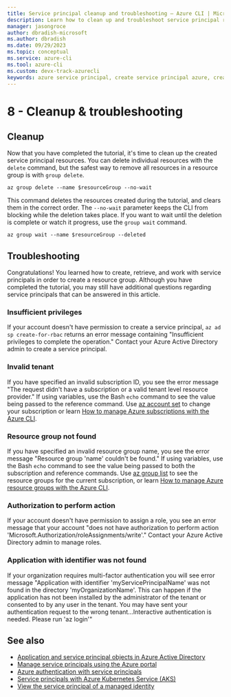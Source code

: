 ```yaml
---
title: Service principal cleanup and troubleshooting – Azure CLI | Microsoft Docs
description: Learn how to clean up and troubleshoot service principal resources.
manager: jasongroce
author: dbradish-microsoft
ms.author: dbradish
ms.date: 09/29/2023
ms.topic: conceptual
ms.service: azure-cli
ms.tool: azure-cli
ms.custom: devx-track-azurecli
keywords: azure service principal, create service principal azure, create service principal azure cli
---
```


# 8 - Cleanup & troubleshooting

## Cleanup

Now that you have completed the tutorial, it's time to clean up the created service principal resources. You can delete individual resources with the `delete` command, but the safest way to remove all resources in a resource group is with `group delete`.

```azurecli-interactive
az group delete --name $resourceGroup --no-wait
```

This command deletes the resources created during the tutorial, and clears them in the correct order. The `--no-wait` parameter keeps the CLI from blocking while the deletion takes place. If you want to wait until the deletion is complete or watch it progress, use the `group wait` command.

```azurecli-interactive
az group wait --name $resourceGroup --deleted
```

## Troubleshooting

Congratulations! You learned how to create, retrieve, and work with service principals in order to create a resource group. Although you have completed the tutorial, you may still have additional questions regarding service principals that can be answered in this article.

### Insufficient privileges
If your account doesn't have permission to create a service principal, `az ad sp create-for-rbac` returns an error message containing "Insufficient privileges to complete the operation." Contact your Azure Active Directory admin to create a service principal.

### Invalid tenant
If you have specified an invalid subscription ID, you see the error message "The request didn't have a subscription or a valid tenant level resource provider." If using variables, use the Bash `echo` command to see the value being passed to the reference command. Use [az account set](/cli/azure/account#az-account-set) to change your subscription or learn [How to manage Azure subscriptions with the Azure CLI](./manage-azure-subscriptions-azure-cli.md).

### Resource group not found
If you have specified an invalid resource group name, you see the error message "Resource group 'name' couldn't be found." If using variables, use the Bash `echo` command to see the value being passed to both the subscription and reference commands. Use [az group list](/cli/azure/group#az-group-list) to see the resource groups for the current subscription, or learn [How to manage Azure resource groups with the Azure CLI](./manage-azure-groups-azure-cli.md).

### Authorization to perform action
If your account doesn't have permission to assign a role, you see an error message that your account "does not have authorization to perform action 'Microsoft.Authorization/roleAssignments/write'." Contact your Azure Active Directory admin to manage roles.

### Application with identifier was not found

 If your organization requires multi-factor authentication you will see error message "Application with identifier 'myServicePrincipalName' was not found in the directory 'myOrganizationName'. This can happen if the application has not been installed by the administrator of the tenant or consented to by any user in the tenant. You may have sent your authentication request to the wrong tenant...Interactive authentication is needed. Please run 'az login'"

## See also

* [Application and service principal objects in Azure Active Directory](/azure/active-directory/develop/app-objects-and-service-principals)
* [Manage service principals using the Azure portal](/azure/developer/python/how-to-manage-service-principals)
* [Azure authentication with service principals](/azure/developer/java/sdk/identity-service-principal-auth)
* [Service principals with Azure Kubernetes Service (AKS)](/azure/aks/kubernetes-service-principal)
* [View the service principal of a managed identity](/azure/active-directory/managed-identities-azure-resources/how-to-view-managed-identity-service-principal-cli)
